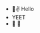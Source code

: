 - 👋✌ Hello
- YEET
- 🗿 🗿
<!---
Nikoru7597/Nikoru7597 is a ✨ special ✨ repository because its `README.md` (this file) appears on your GitHub profile.
You can click the Preview link to take a look at your changes.
--->
